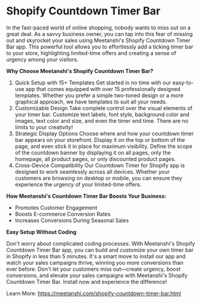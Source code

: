 # Shopify Countdown Timer Bar

In the fast-paced world of online shopping, nobody wants to miss out on a great deal. As a savvy business owner, you can tap into this fear of missing out and skyrocket your sales using Meetanshi's Shopify Countdown Timer Bar app. This powerful tool allows you to effortlessly add a ticking timer bar to your store, highlighting limited-time offers and creating a sense of urgency among your visitors.

**Why Choose Meetanshi's Shopify Countdown Timer Bar?**
1. Quick Setup with 15+ Templates
Get started in no time with our easy-to-use app that comes equipped with over 15 professionally designed templates. Whether you prefer a simple two-toned design or a more graphical approach, we have templates to suit all your needs.
2. Customizable Design
Take complete control over the visual elements of your timer bar. Customize text labels, font style, background color and images, text color and size, and even the timer end time. There are no limits to your creativity!
3. Strategic Display Options
Choose where and how your countdown timer bar appears on your storefront. Display it on the top or bottom of the page, and even stick it in place for maximum visibility. Define the scope of the countdown banner by displaying it on all pages, only the homepage, all product pages, or only discounted product pages.
4. Cross-Device Compatibility
Our Countdown Timer for Shopify app is designed to work seamlessly across all devices. Whether your customers are browsing on desktop or mobile, you can ensure they experience the urgency of your limited-time offers.

**How Meetanshi's Countdown Timer Bar Boosts Your Business:**
- Promotes Customer Engagement
- Boosts E-commerce Conversion Rates
- Increases Conversions During Seasonal Sales

**Easy Setup Without Coding**

Don't worry about complicated coding processes. With Meetanshi's Shopify Countdown Timer Bar app, you can build and customize your own timer bar in Shopify in less than 5 minutes. It's a smart move to install our app and watch your sales campaigns thrive, winning you more conversions than ever before.
Don't let your customers miss out—create urgency, boost conversions, and elevate your sales campaigns with Meetanshi's Shopify Countdown Timer Bar. Install now and experience the difference!

Learn More: https://meetanshi.com/shopify-countdown-timer-bar.html
